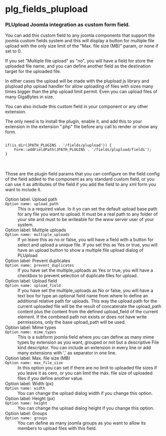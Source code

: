 # plg_fields_plupload
<h3>PLUpload Joomla integration as custom form field.</h3>
<p>You can add this custom field to any joomla components that support the 
joomla custom fields system and this will display a button for multiple 
file upload with the only size limit of the "Max. file size (MB)" param, or
none if set to 0.</p>
<p>If you set "Multiple file upload" as "no", you will have a field for store the
uploaded file name, and you can define another field as the destination
target for the uploaded file.</p>
<p>In either cases the upload will be made with the plupload js library
and plupload php upload handler for allow uploading of files with sizes
many times bigger than the php upload limit permit. Even you can upload
files of many GigaBytes in size.</p>
<p>You can also include this custom field in your component or any other extension.</p>
<p>The only need is to install the plugin, enable it, and add this to your extension
in the extension ".php" file before any call to render or show any form.</p>
<code>
if(is_dir(JPATH_PLUGINS . '/fields/plupload')) {
	Form::addFieldPath(JPATH_PLUGINS . '/fields/plupload/fields');
}
</code>
<br />
<br />
<p>Those are the plugin field params that you can configure on the field config
of the field added to the component as any standard custom field, or you can 
use it as attributes of the field if you add the field to any xml form you want to
include it.</p>
<dl>
	<dt>Option label: Upload path<br /><code>Option name: upload_path</code></dt>
	<dd>
		This is a required value. In it yo can set the default upload base path
		for any file you want to upload. It must be a real path to any folder of your site
		and must to be writeable for the www server user of your system.
	</dd>
	<dt>Option label: Multiple uploads<br /><code>Option name: multiple_uploads</code></dt>
	<dd>
		If yo leave this as no or false, you will have a field with a button for select and
		upload a unique file. If you set this as Yes or true, you will have an upload button
		to show a multiple file upload dialog of PLUpload
	</dd>
	<dt>Option label: Prevent duplicates<br /><code>Option name: prevent_duplicates</code></dt>
	<dd>
		If you have set the multiple_uploads as Yes or true, you will have a checkbox  to 
		prevent selection of duplicate files for upload.
	</dd>
	<dt>Option label: Upload field<br /><code>Option name: upload_field</code></dt>
	<dd>
		If you have set the multiple_uploads as No or false, you will have a text box for
		type an optional field name from where to define an additional relative path for 
		uploads. This way the upload path for the current uploaded file will be the result
		of concatenate the upload_path content plus the content from the defined upload_field
		of the current element. If the combined path not exists or does not have write
		permissions, only the base upload_path will be used.
	</dd>
	<dt>Option label: Mime types<br /><code>Option name: mime_types</code></dt>
	<dd>
		This is a subform joomla field where you can define as many mime types by extension
		as you want, grouped or not but a descriptive File kind descriptor. You can include 
		an extension in every line or add many extensions with ',' as separator in one line.
	</dd>
	<dt>Option label: Max. file size (MB)<br /><code>Option name: max_file_size</code></dt>
	<dd>
		In this option you can set if there are no limit to uploaded file sizes if you leave it
		as cero, or you can limit the máx. file size of uploaded files if you define another value.
	</dd>
	<dt>Option label: Width (px)<br /><code>Option name: width</code></dt>
	<dd>
		You can change the upload dialog width if you change this option.
	</dd>
	<dt>Option label: Height (px)<br /><code>Option name: height</code></dt>
	<dd>
		You can change the upload dialog height if you change this option.
	</dd>
	<dt>Option label: Groups<br /><code>Option name: groups</code></dt>
	<dd>
		You can define as many joomla groups as you want to allow its members 
		to upload files with this field.
	</dd>
</dl>
